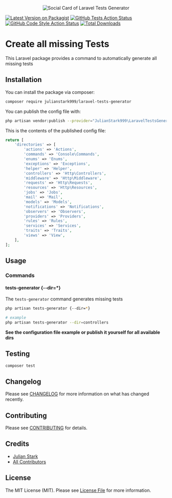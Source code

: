 <p align="center"><img src="https://banners.beyondco.de/laravel-tests-generator.png?theme=light&packageManager=composer+require&packageName=julianstark999%2Flaravel-tests-generator&pattern=circuitBoard&style=style_2&description=&md=1&showWatermark=0&fontSize=100px&images=database&widths=350&heights=350" alt="Social Card of Laravel Tests Generator"></p>

[![Latest Version on Packagist](https://img.shields.io/packagist/v/julianstark999/laravel-tests-generator.svg?style=flat-square)](https://packagist.org/packages/julianstark999/laravel-tests-generator)
[![GitHub Tests Action Status](https://img.shields.io/github/workflow/status/julianstark999/laravel-tests-generator/run-tests?label=tests)](https://github.com/julianstark999/laravel-tests-generator/actions?query=workflow%3ATests+branch%3Amaster)
[![GitHub Code Style Action Status](https://img.shields.io/github/workflow/status/julianstark999/laravel-tests-generator/Check%20&%20fix%20styling?label=code%20style)](https://github.com/julianstark999/laravel-tests-generator/actions?query=workflow%3A"Check+%26+fix+styling"+branch%3Amaster)
[![Total Downloads](https://img.shields.io/packagist/dt/julianstark999/laravel-tests-generator.svg?style=flat-square)](https://packagist.org/packages/julianstark999/laravel-tests-generator)

# Create all missing Tests
This Laravel package provides a command to automatically generate all missing tests

## Installation

You can install the package via composer:

```bash
composer require julianstark999/laravel-tests-generator
```

You can publish the config file with:
```bash
php artisan vendor:publish --provider="JulianStark999\LaravelTestsGenerator\LaravelTestsGeneratorServiceProvider" --tag="laravel-tests-generator-config"
```

This is the contents of the published config file:

```php
return [
    'directories' => [
        'actions' => 'Actions',
        'commands' => 'Console\Commands', 
        'enums' => 'Enums', 
        'exceptions' => 'Exceptions', 
        'helper' => 'Helper', 
        'controllers' => 'Http\Controllers', 
        'middleware' => 'Http\Middleware', 
        'requests' => 'Http\Requests', 
        'resources' => 'Http\Resources', 
        'jobs' => 'Jobs', 
        'mail' => 'Mail', 
        'models' => 'Models', 
        'notifications' => 'Notifications', 
        'observers' => 'Observers', 
        'providers' => 'Providers', 
        'rules' => 'Rules', 
        'services' => 'Services', 
        'traits' => 'Traits', 
        'views' => 'View',
    ],
];
```

## Usage

### Commands

#### tests-generator {--dir=*}

The `tests-generator` command generates missing tests
```bash
php artisan tests-generator {--dir=*}

# example
php artisan tests-generator --dir=controllers 
```
**See the configuration file example or publish it yourself for all available dirs**

## Testing

```bash
composer test
```

## Changelog

Please see [CHANGELOG](CHANGELOG.md) for more information on what has changed recently.

## Contributing

Please see [CONTRIBUTING](.github/CONTRIBUTING.md) for details.

## Credits

- [Julian Stark](https://github.com/julianstark999)
- [All Contributors](../../contributors)

## License

The MIT License (MIT). Please see [License File](LICENSE.md) for more information.
